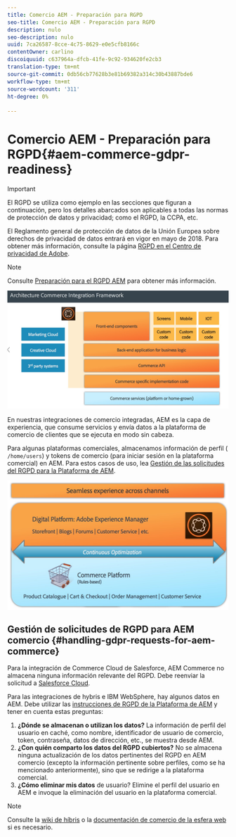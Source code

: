 ```yaml
---
title: Comercio AEM - Preparación para RGPD
seo-title: Comercio AEM - Preparación para RGPD
description: nulo
seo-description: nulo
uuid: 7ca26587-8cce-4c75-8629-e0e5cfb8166c
contentOwner: carlino
discoiquuid: c637964a-dfcb-41fe-9c92-934620fe2cb3
translation-type: tm+mt
source-git-commit: 0db56cb77628b3e81b69382a314c30b43887bde6
workflow-type: tm+mt
source-wordcount: '311'
ht-degree: 0%

---
```



# Comercio AEM - Preparación para RGPD{#aem-commerce-gdpr-readiness}

>[!IMPORTANT]
>
>El RGPD se utiliza como ejemplo en las secciones que figuran a continuación, pero los detalles abarcados son aplicables a todas las normas de protección de datos y privacidad; como el RGPD, la CCPA, etc.

El Reglamento general de protección de datos de la Unión Europea sobre derechos de privacidad de datos entrará en vigor en mayo de 2018. Para obtener más información, consulte la página [RGPD en el Centro de privacidad de Adobe](https://www.adobe.com/privacy/general-data-protection-regulation.html).

>[!NOTE]
>
>Consulte [Preparación para el RGPD AEM](/help/managing/data-protection-and-privacy.md) para obtener más información.

![screen_shot_2018-03-22at111606](assets/screen_shot_2018-03-22at111606.jpg)

En nuestras integraciones de comercio integradas, AEM es la capa de experiencia, que consume servicios y envía datos a la plataforma de comercio de clientes que se ejecuta en modo sin cabeza.

Para algunas plataformas comerciales, almacenamos información de perfil ( `/home/users`) y tokens de comercio (para iniciar sesión en la plataforma comercial) en AEM. Para estos casos de uso, lea [Gestión de las solicitudes del RGPD para la Plataforma de AEM](/help/sites-administering/handling-gdpr-requests-for-aem-platform.md).

![screen_shot_2018-03-22at111621](assets/screen_shot_2018-03-22at111621.jpg)

## Gestión de solicitudes de RGPD para AEM comercio {#handling-gdpr-requests-for-aem-commerce}

Para la integración de Commerce Cloud de Salesforce, AEM Commerce no almacena ninguna información relevante del RGPD. Debe reenviar la solicitud a [Salesforce Cloud](https://documentation.demandware.com/).

Para las integraciones de hybris e IBM WebSphere, hay algunos datos en AEM. Debe utilizar las [instrucciones de RGPD de la Plataforma de AEM](/help/sites-administering/handling-gdpr-requests-for-aem-platform.md) y tener en cuenta estas preguntas:

1. **¿Dónde se almacenan o utilizan los datos?** La información de perfil del usuario en caché, como nombre, identificador de usuario de comercio, token, contraseña, datos de dirección, etc., se muestra desde AEM.
1. **¿Con quién comparto los datos del RGPD cubiertos?** No se almacena ninguna actualización de los datos pertinentes del RGPD en AEM comercio (excepto la información pertinente sobre perfiles, como se ha mencionado anteriormente), sino que se redirige a la plataforma comercial.
1. **¿Cómo eliminar mis datos** de usuario? Elimine el perfil del usuario en AEM e invoque la eliminación del usuario en la plataforma comercial.

>[!NOTE]
>
>Consulte la [wiki de híbris](https://wiki.hybris.com/) o la [documentación de comercio de la esfera web](https://www-01.ibm.com/support/docview.wss?uid=swg27036450) si es necesario.

